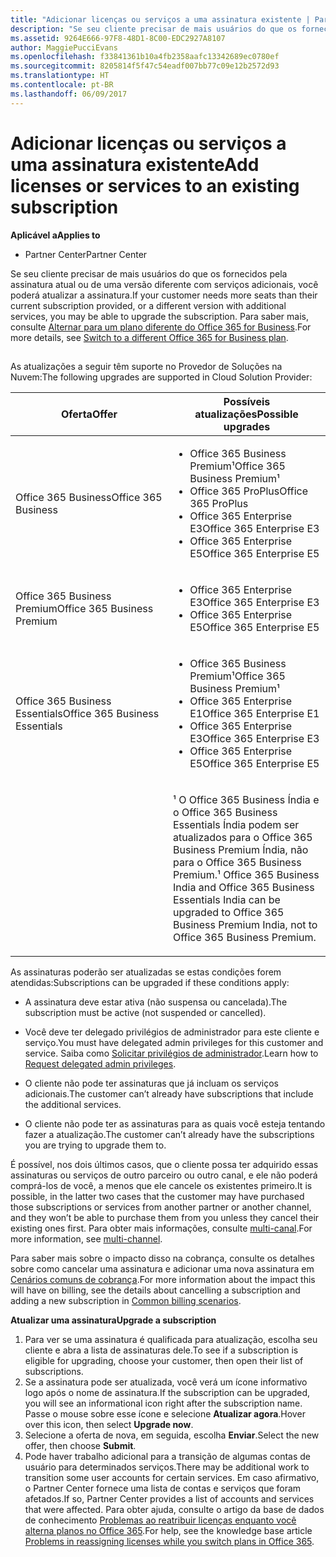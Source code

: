 ```yaml
---
title: "Adicionar licenças ou serviços a uma assinatura existente | Partner Center"
description: "Se seu cliente precisar de mais usuários do que os fornecidos pela assinatura atual ou de uma versão diferente com serviços adicionais, você poderá atualizar a assinatura."
ms.assetid: 9264E666-97F8-48D1-8C00-EDC2927A8107
author: MaggiePucciEvans
ms.openlocfilehash: f33841361b10a4fb2358aafc13342689ec0780ef
ms.sourcegitcommit: 8205814f5f47c54eadf007bb77c09e12b2572d93
ms.translationtype: HT
ms.contentlocale: pt-BR
ms.lasthandoff: 06/09/2017
---
```

# <a name="add-licenses-or-services-to-an-existing-subscription"></a><span data-ttu-id="cc000-103">Adicionar licenças ou serviços a uma assinatura existente</span><span class="sxs-lookup"><span data-stu-id="cc000-103">Add licenses or services to an existing subscription</span></span>

**<span data-ttu-id="cc000-104">Aplicável a</span><span class="sxs-lookup"><span data-stu-id="cc000-104">Applies to</span></span>**

-  <span data-ttu-id="cc000-105">Partner Center</span><span class="sxs-lookup"><span data-stu-id="cc000-105">Partner Center</span></span>

<span data-ttu-id="cc000-106">Se seu cliente precisar de mais usuários do que os fornecidos pela assinatura atual ou de uma versão diferente com serviços adicionais, você poderá atualizar a assinatura.</span><span class="sxs-lookup"><span data-stu-id="cc000-106">If your customer needs more seats than their current subscription provided, or a different version with additional services, you may be able to upgrade the subscription.</span></span> <span data-ttu-id="cc000-107">Para saber mais, consulte [Alternar para um plano diferente do Office 365 for Business](http://go.microsoft.com/fwlink/p/?LinkId=723577).</span><span class="sxs-lookup"><span data-stu-id="cc000-107">For more details, see [Switch to a different Office 365 for Business plan](http://go.microsoft.com/fwlink/p/?LinkId=723577).</span></span>

## <a href="" id="upgradesubscription"></a>


<span data-ttu-id="cc000-108">As atualizações a seguir têm suporte no Provedor de Soluções na Nuvem:</span><span class="sxs-lookup"><span data-stu-id="cc000-108">The following upgrades are supported in Cloud Solution Provider:</span></span>

<table>
<colgroup>
<col width="50%" />
<col width="50%" />
</colgroup>
<thead>
<tr class="header">
<th><span data-ttu-id="cc000-109">Oferta</span><span class="sxs-lookup"><span data-stu-id="cc000-109">Offer</span></span></th>
<th><span data-ttu-id="cc000-110">Possíveis atualizações</span><span class="sxs-lookup"><span data-stu-id="cc000-110">Possible upgrades</span></span></th>
</tr>
</thead>
<tbody>
<tr class="odd">
<td><span data-ttu-id="cc000-111">Office 365 Business</span><span class="sxs-lookup"><span data-stu-id="cc000-111">Office 365 Business</span></span></td>
<td><ul>
<li><span data-ttu-id="cc000-112">Office 365 Business Premium¹</span><span class="sxs-lookup"><span data-stu-id="cc000-112">Office 365 Business Premium¹</span></span></li>
<li><span data-ttu-id="cc000-113">Office 365 ProPlus</span><span class="sxs-lookup"><span data-stu-id="cc000-113">Office 365 ProPlus</span></span></li>
<li><span data-ttu-id="cc000-114">Office 365 Enterprise E3</span><span class="sxs-lookup"><span data-stu-id="cc000-114">Office 365 Enterprise E3</span></span></li>
<li><span data-ttu-id="cc000-115">Office 365 Enterprise E5</span><span class="sxs-lookup"><span data-stu-id="cc000-115">Office 365 Enterprise E5</span></span></li>
</ul></td>
</tr>
<tr class="even">
<td><span data-ttu-id="cc000-116">Office 365 Business Premium</span><span class="sxs-lookup"><span data-stu-id="cc000-116">Office 365 Business Premium</span></span></td>
<td><ul>
<li><span data-ttu-id="cc000-117">Office 365 Enterprise E3</span><span class="sxs-lookup"><span data-stu-id="cc000-117">Office 365 Enterprise E3</span></span></li>
<li><span data-ttu-id="cc000-118">Office 365 Enterprise E5</span><span class="sxs-lookup"><span data-stu-id="cc000-118">Office 365 Enterprise E5</span></span></li>
</ul></td>
</tr>
<tr class="odd">
<td><span data-ttu-id="cc000-119">Office 365 Business Essentials</span><span class="sxs-lookup"><span data-stu-id="cc000-119">Office 365 Business Essentials</span></span></td>
<td><ul>
<li><span data-ttu-id="cc000-120">Office 365 Business Premium¹</span><span class="sxs-lookup"><span data-stu-id="cc000-120">Office 365 Business Premium¹</span></span></li>
<li><span data-ttu-id="cc000-121">Office 365 Enterprise E1</span><span class="sxs-lookup"><span data-stu-id="cc000-121">Office 365 Enterprise E1</span></span></li>
<li><span data-ttu-id="cc000-122">Office 365 Enterprise E3</span><span class="sxs-lookup"><span data-stu-id="cc000-122">Office 365 Enterprise E3</span></span></li>
<li><span data-ttu-id="cc000-123">Office 365 Enterprise E5</span><span class="sxs-lookup"><span data-stu-id="cc000-123">Office 365 Enterprise E5</span></span></li>
</ul></td>
</tr>
<tr class="even">
<td></td>
<td><p><span data-ttu-id="cc000-124">¹ O Office 365 Business Índia e o Office 365 Business Essentials Índia podem ser atualizados para o Office 365 Business Premium Índia, não para o Office 365 Business Premium.</span><span class="sxs-lookup"><span data-stu-id="cc000-124">¹ Office 365 Business India and Office 365 Business Essentials India can be upgraded to Office 365 Business Premium India, not to Office 365 Business Premium.</span></span></p></td>
</tr>
</tbody>
</table>

 

<span data-ttu-id="cc000-125">As assinaturas poderão ser atualizadas se estas condições forem atendidas:</span><span class="sxs-lookup"><span data-stu-id="cc000-125">Subscriptions can be upgraded if these conditions apply:</span></span>

-   <span data-ttu-id="cc000-126">A assinatura deve estar ativa (não suspensa ou cancelada).</span><span class="sxs-lookup"><span data-stu-id="cc000-126">The subscription must be active (not suspended or cancelled).</span></span>

-   <span data-ttu-id="cc000-127">Você deve ter delegado privilégios de administrador para este cliente e serviço.</span><span class="sxs-lookup"><span data-stu-id="cc000-127">You must have delegated admin privileges for this customer and service.</span></span> <span data-ttu-id="cc000-128">Saiba como [Solicitar privilégios de administrador](request-a-relationship-with-a-customer.md).</span><span class="sxs-lookup"><span data-stu-id="cc000-128">Learn how to [Request delegated admin privileges](request-a-relationship-with-a-customer.md).</span></span>

-   <span data-ttu-id="cc000-129">O cliente não pode ter assinaturas que já incluam os serviços adicionais.</span><span class="sxs-lookup"><span data-stu-id="cc000-129">The customer can’t already have subscriptions that include the additional services.</span></span>

-   <span data-ttu-id="cc000-130">O cliente não pode ter as assinaturas para as quais você esteja tentando fazer a atualização.</span><span class="sxs-lookup"><span data-stu-id="cc000-130">The customer can’t already have the subscriptions you are trying to upgrade them to.</span></span>

<span data-ttu-id="cc000-131">É possível, nos dois últimos casos, que o cliente possa ter adquirido essas assinaturas ou serviços de outro parceiro ou outro canal, e ele não poderá comprá-los de você, a menos que ele cancele os existentes primeiro.</span><span class="sxs-lookup"><span data-stu-id="cc000-131">It is possible, in the latter two cases that the customer may have purchased those subscriptions or services from another partner or another channel, and they won’t be able to purchase them from you unless they cancel their existing ones first.</span></span> <span data-ttu-id="cc000-132">Para obter mais informações, consulte [multi-canal](multichannel.md).</span><span class="sxs-lookup"><span data-stu-id="cc000-132">For more information, see [multi-channel](multichannel.md).</span></span>

<span data-ttu-id="cc000-133">Para saber mais sobre o impacto disso na cobrança, consulte os detalhes sobre como cancelar uma assinatura e adicionar uma nova assinatura em [Cenários comuns de cobrança](common-billing-scenarios.md).</span><span class="sxs-lookup"><span data-stu-id="cc000-133">For more information about the impact this will have on billing, see the details about cancelling a subscription and adding a new subscription in [Common billing scenarios](common-billing-scenarios.md).</span></span>

**<span data-ttu-id="cc000-134">Atualizar uma assinatura</span><span class="sxs-lookup"><span data-stu-id="cc000-134">Upgrade a subscription</span></span>**

1.  <span data-ttu-id="cc000-135">Para ver se uma assinatura é qualificada para atualização, escolha seu cliente e abra a lista de assinaturas dele.</span><span class="sxs-lookup"><span data-stu-id="cc000-135">To see if a subscription is eligible for upgrading, choose your customer, then open their list of subscriptions.</span></span>
2.  <span data-ttu-id="cc000-136">Se a assinatura pode ser atualizada, você verá um ícone informativo logo após o nome de assinatura.</span><span class="sxs-lookup"><span data-stu-id="cc000-136">If the subscription can be upgraded, you will see an informational icon right after the subscription name.</span></span> <span data-ttu-id="cc000-137">Passe o mouse sobre esse ícone e selecione **Atualizar agora**.</span><span class="sxs-lookup"><span data-stu-id="cc000-137">Hover over this icon, then select **Upgrade now**.</span></span>
3.  <span data-ttu-id="cc000-138">Selecione a oferta de nova, em seguida, escolha **Enviar**.</span><span class="sxs-lookup"><span data-stu-id="cc000-138">Select the new offer, then choose **Submit**.</span></span>
4.  <span data-ttu-id="cc000-139">Pode haver trabalho adicional para a transição de algumas contas de usuário para determinados serviços.</span><span class="sxs-lookup"><span data-stu-id="cc000-139">There may be additional work to transition some user accounts for certain services.</span></span> <span data-ttu-id="cc000-140">Em caso afirmativo, o Partner Center fornece uma lista de contas e serviços que foram afetados.</span><span class="sxs-lookup"><span data-stu-id="cc000-140">If so, Partner Center provides a list of accounts and services that were affected.</span></span> <span data-ttu-id="cc000-141">Para obter ajuda, consulte o artigo da base de dados de conhecimento [Problemas ao reatribuir licenças enquanto você alterna planos no Office 365](http://go.microsoft.com/fwlink/p/?LinkId=723576).</span><span class="sxs-lookup"><span data-stu-id="cc000-141">For help, see the knowledge base article [Problems in reassigning licenses while you switch plans in Office 365](http://go.microsoft.com/fwlink/p/?LinkId=723576).</span></span>

 

 



